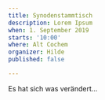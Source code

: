 ```yaml
---
title: Synodenstammtisch
description: Lorem Ipsum
when: 1. September 2019
starts: '10:00'
where: Alt Cochem
organizer: Hilde
published: false

---
```

Es hat sich was verändert...